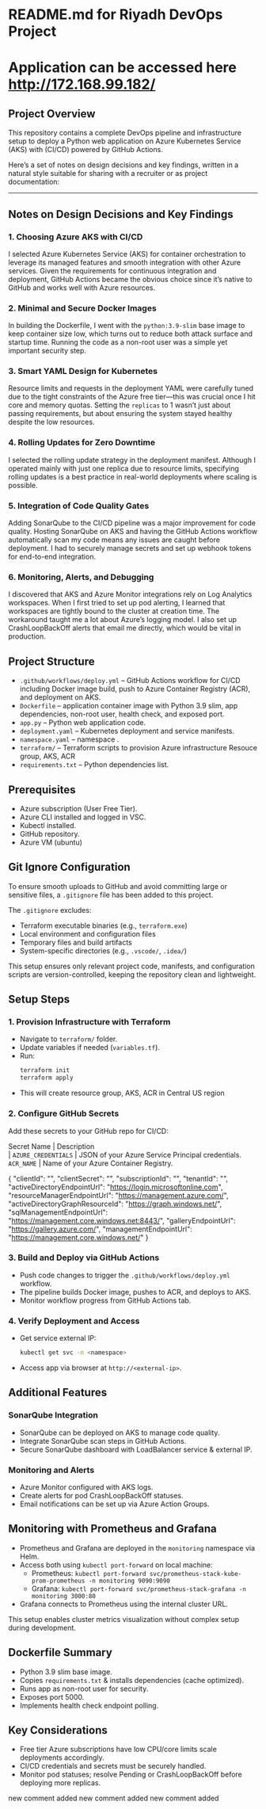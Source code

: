 

# README.md for Riyadh DevOps Project

# Application can be accessed here http://172.168.99.182/

## Project Overview

This repository contains a complete DevOps pipeline and infrastructure setup to deploy a Python web application on Azure Kubernetes Service (AKS) with (CI/CD) powered by GitHub Actions.

Here’s a set of notes on design decisions and key findings, written in a natural style suitable for sharing with a recruiter or as project documentation:

***

## Notes on Design Decisions and Key Findings

### 1. **Choosing Azure AKS with CI/CD**
I selected Azure Kubernetes Service (AKS) for container orchestration to leverage its managed features and smooth integration with other Azure services. Given the requirements for continuous integration and deployment, GitHub Actions became the obvious choice since it’s native to GitHub and works well with Azure resources.

### 2. **Minimal and Secure Docker Images**
In building the Dockerfile, I went with the `python:3.9-slim` base image to keep container size low, which turns out to reduce both attack surface and startup time. Running the code as a non-root user was a simple yet important security step.

### 3. **Smart YAML Design for Kubernetes**
Resource limits and requests in the deployment YAML were carefully tuned due to the tight constraints of the Azure free tier—this was crucial once I hit core and memory quotas. Setting the `replicas` to 1 wasn’t just about passing requirements, but about ensuring the system stayed healthy despite the low resources.

### 4. **Rolling Updates for Zero Downtime**
I selected the rolling update strategy in the deployment manifest. Although I operated mainly with just one replica due to resource limits, specifying rolling updates is a best practice in real-world deployments where scaling is possible.

### 5. **Integration of Code Quality Gates**
Adding SonarQube to the CI/CD pipeline was a major improvement for code quality. Hosting SonarQube on AKS and having the GitHub Actions workflow automatically scan my code means any issues are caught before deployment. I had to securely manage secrets and set up webhook tokens for end-to-end integration.

### 6. **Monitoring, Alerts, and Debugging**
I discovered that AKS and Azure Monitor integrations rely on Log Analytics workspaces. When I first tried to set up pod alerting, I learned that workspaces are tightly bound to the cluster at creation time. The workaround taught me a lot about Azure’s logging model. I also set up CrashLoopBackOff alerts that email me directly, which would be vital in production.



## Project Structure

- `.github/workflows/deploy.yml` – GitHub Actions workflow for CI/CD including Docker image build, push to Azure Container Registry (ACR), and deployment on AKS.
- `Dockerfile` – application container image with Python 3.9 slim, app dependencies, non-root user, health check, and exposed port.
- `app.py` –  Python web application code.
- `deployment.yaml` – Kubernetes deployment and service manifests.
- `namespace.yaml` –  namespace .
- `terraform/` – Terraform scripts to provision Azure infrastructure Resouce group, AKS, ACR
- `requirements.txt` – Python dependencies list.



## Prerequisites

- Azure subscription (User Free Tier).
- Azure CLI installed and logged in VSC.
- Kubectl installed.
- GitHub repository.
- Azure VM (ubuntu)

## Git Ignore Configuration

To ensure smooth uploads to GitHub and avoid committing large or sensitive files, a `.gitignore` file has been added to this project.

The `.gitignore` excludes:
- Terraform executable binaries (e.g., `terraform.exe`)
- Local environment and configuration files
- Temporary files and build artifacts
- System-specific directories (e.g., `.vscode/`, `.idea/`)

This setup ensures only relevant project code, manifests, and configuration scripts are version-controlled, keeping the repository clean and lightweight.



## Setup Steps

### 1. Provision Infrastructure with Terraform

- Navigate to `terraform/` folder.
- Update variables if needed (`variables.tf`).
- Run:
  ```bash
  terraform init
  terraform apply
  ```
- This will create resource group, AKS, ACR in Central US region

### 2. Configure GitHub Secrets

Add these secrets to your GitHub repo for CI/CD:

 Secret Name         |  Description                                    
                     |
 `AZURE_CREDENTIALS` |  JSON of your Azure Service Principal credentials. 
 `ACR_NAME`          |  Name of your Azure Container Registry.    

 {
   "clientId": "",
   "clientSecret": "",
   "subscriptionId": "",
   "tenantId": "",
   "activeDirectoryEndpointUrl": "https://login.microsoftonline.com",
   "resourceManagerEndpointUrl": "https://management.azure.com/",
   "activeDirectoryGraphResourceId": "https://graph.windows.net/",
   "sqlManagementEndpointUrl": "https://management.core.windows.net:8443/",
   "galleryEndpointUrl": "https://gallery.azure.com/",
   "managementEndpointUrl": "https://management.core.windows.net/"
 }      

### 3. Build and Deploy via GitHub Actions

- Push code changes to trigger the `.github/workflows/deploy.yml` workflow.
- The pipeline builds Docker image, pushes to ACR, and deploys to AKS.
- Monitor workflow progress from GitHub Actions tab.

### 4. Verify Deployment and Access

- Get service external IP:
  ```bash
  kubectl get svc -n <namespace>
  ```
- Access app via browser at `http://<external-ip>`.


## Additional Features

### SonarQube Integration

- SonarQube can be deployed on AKS to manage code quality.
- Integrate SonarQube scan steps in GitHub Actions.
- Secure SonarQube dashboard with LoadBalancer service & external IP.

### Monitoring and Alerts

- Azure Monitor configured with AKS logs.
- Create alerts for pod CrashLoopBackOff statuses.
- Email notifications can be set up via Azure Action Groups.

## Monitoring with Prometheus and Grafana

- Prometheus and Grafana are deployed in the `monitoring` namespace via Helm.
- Access both using `kubectl port-forward` on local machine:
  - Prometheus: `kubectl port-forward svc/prometheus-stack-kube-prom-prometheus -n monitoring 9090:9090`
  - Grafana: `kubectl port-forward svc/prometheus-stack-grafana -n monitoring 3000:80`
- Grafana connects to Prometheus using the internal cluster URL.

This setup enables cluster metrics visualization without complex setup during development.

## Dockerfile Summary

- Python 3.9 slim base image.
- Copies `requirements.txt` & installs dependencies (cache optimized).
- Runs app as non-root user for security.
- Exposes port 5000.
- Implements health check endpoint polling.



## Key Considerations

- Free tier Azure subscriptions have low CPU/core limits scale deployments accordingly.
- CI/CD credentials and secrets must be securely handled.
- Monitor pod statuses; resolve Pending or CrashLoopBackOff before deploying more replicas.








new comment added
new comment added
new comment added
